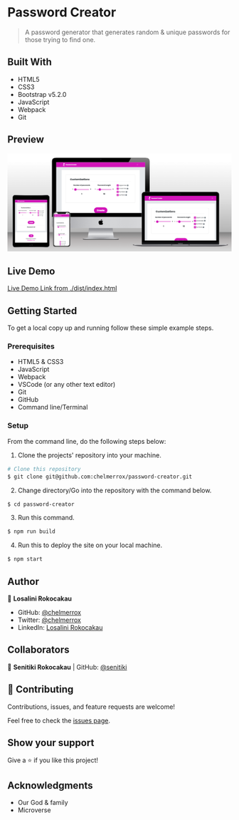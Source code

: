 # Password Creator

> A password generator that generates random &amp; unique passwords for those trying to find one.

## Built With

- HTML5
- CSS3
- Bootstrap v5.2.0
- JavaScript
- Webpack
- Git

## Preview

![Website preview](./preview2.PNG)

## Live Demo

[Live Demo Link from ./dist/index.html](https://raw.githack.com/chelmerrox/password-creator/page_structure/dist/index.html)

## Getting Started

To get a local copy up and running follow these simple example steps.

### Prerequisites

- HTML5 & CSS3 
- JavaScript
- Webpack
- VSCode (or any other text editor)
- Git
- GitHub
- Command line/Terminal

### Setup

From the command line, do the following steps below:

1. Clone the projects' repository into your machine.

```bash
# Clone this repository
$ git clone git@github.com:chelmerrox/password-creator.git

```
2. Change directory/Go into the repository with the command below.

```bash
$ cd password-creator

```

3. Run this command.

```bash
$ npm run build

```

4. Run this to deploy the site on your local machine.

```bash
$ npm start

```

## Author

👤 **Losalini Rokocakau**

- GitHub: [@chelmerrox](https://github.com/chelmerrox)
- Twitter: [@chelmerrox](https://twitter.com/chelmerrox)
- LinkedIn: [Losalini Rokocakau](https://linkedin.com/in/losalini-rokocakau)

## Collaborators

👤 **Senitiki Rokocakau** | GitHub: [@senitiki](https://github.com/senitiki)

## 🤝 Contributing

Contributions, issues, and feature requests are welcome!

Feel free to check the [issues page](https://github.com/chelmerrox/password-creator/issues).

## Show your support

Give a ⭐️ if you like this project!

## Acknowledgments

- Our God & family
- Microverse
